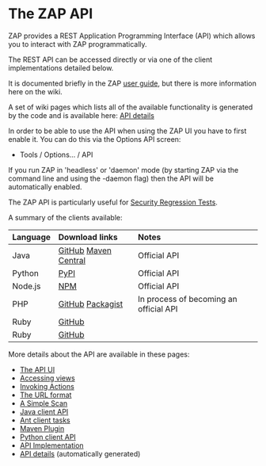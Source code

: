 # The ZAP API

ZAP provides a REST Application Programming Interface (API) which allows you to interact with ZAP programmatically.

The REST API can be accessed directly or via one of the client implementations detailed below.

It is documented briefly in the ZAP [user guide](https://github.com/zaproxy/zap-core-help/wiki/HelpStartConceptsApi), but there is more information here on the wiki.

A set of wiki pages which lists all of the available functionality is generated by the code and is available here: [API details](ApiGen_Index)

In order to be able to use the API when using the ZAP UI you have to first enable it. You can do this via the Options API screen:
  * Tools / Options... / API

If you run ZAP in 'headless' or 'daemon' mode (by starting ZAP via the command line and using the -daemon flag) then the API will be automatically enabled.

The ZAP API is particularly useful for [Security Regression Tests](SecRegTests).

A summary of the clients available:

| **Language** | **Download links** | **Notes** |
|:-------------|:-------------------|:----------|
| Java         | [GitHub](https://github.com/zaproxy/zap-api-java/releases) [Maven Central](https://search.maven.org/search?q=g:org.zaproxy%20AND%20a:zap-clientapi&core=gav) | Official API  |
| Python       | [PyPI](https://pypi.python.org/pypi/python-owasp-zap-v2.4) | Official API  |
| Node.js      | [NPM](https://www.npmjs.org/package/zaproxy) | Official API |
| PHP          | [GitHub](https://github.com/yukisov/php-owasp-zap-v2) [Packagist](https://packagist.org/packages/zaproxy/php-owasp-zap-v2)  | In process of becoming an official API |
| Ruby         | [GitHub](https://github.com/SUSE/owasp_zap) |           |
| Ruby         | [GitHub](https://github.com/vpereira/owasp_zap) |           |

More details about the API are available in these pages:
  * [The API UI](ApiDetailsUI)
  * [Accessing views](ApiDetailsViews)
  * [Invoking Actions](ApiDetailsActions)
  * [The URL format](ApiDetailsUrlFormat)
  * [A Simple Scan](ApiDetailsSimpleScan)
  * [Java client API](ApiJava)
  * [Ant client tasks](ApiAnt)
  * [Maven Plugin](ApiMaven)
  * [Python client API](ApiPython)
  * [API Implementation](ApiImplementation)
  * [API details](ApiGen_Index) (automatically generated)